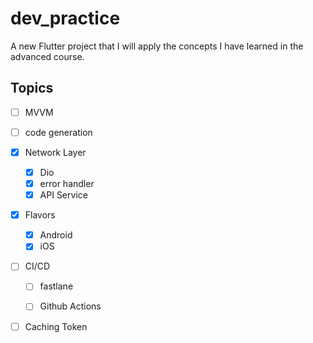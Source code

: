 # dev_practice

A new Flutter project that I will apply the concepts I have learned in the advanced course.

## Topics
- [ ] MVVM

- [ ] code generation

- [x] Network Layer
    - [x] Dio
    - [x] error handler
    - [x] API Service

- [x] Flavors
    - [x] Android
    - [x] iOS

- [ ] CI/CD
    - [ ] fastlane
    - [ ] Github Actions


- [ ] Caching Token    



